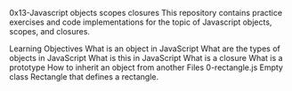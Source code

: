 0x13-Javascript objects scopes closures
This repository contains practice exercises and code implementations for the topic of Javascript objects, scopes, and closures.

Learning Objectives
What is an object in JavaScript
What are the types of objects in JavaScript
What is this in JavaScript
What is a closure
What is a prototype
How to inherit an object from another
Files
0-rectangle.js
Empty class Rectangle that defines a rectangle.
